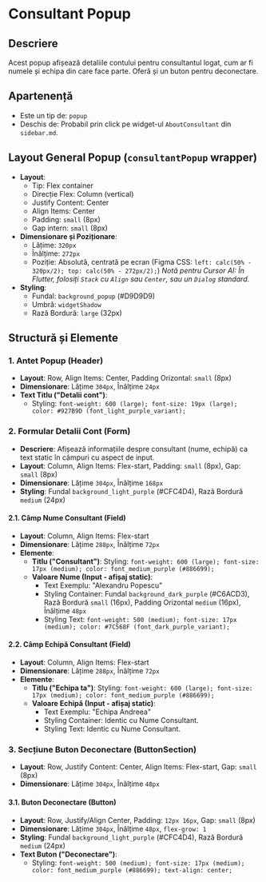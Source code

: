 # Consultant Popup

## Descriere
Acest popup afișează detaliile contului pentru consultantul logat, cum ar fi numele și echipa din care face parte. Oferă și un buton pentru deconectare.

## Apartenență
- Este un tip de: `popup`
- Deschis de: Probabil prin click pe widget-ul `AboutConsultant` din `sidebar.md`.

## Layout General Popup (`consultantPopup` wrapper)
- **Layout**:
    - Tip: Flex container
    - Direcție Flex: Column (vertical)
    - Justify Content: Center
    - Align Items: Center
    - Padding: `small` (8px)
    - Gap intern: `small` (8px)
- **Dimensionare și Poziționare**:
    - Lățime: `320px`
    - Înălțime: `272px`
    - Poziție: Absolută, centrată pe ecran (Figma CSS: `left: calc(50% - 320px/2); top: calc(50% - 272px/2);`)
      *Notă pentru Cursor AI: În Flutter, folosiți `Stack` cu `Align` sau `Center`, sau un `Dialog` standard.*
- **Styling**:
    - Fundal: `background_popup` (#D9D9D9)
    - Umbră: `widgetShadow`
    - Rază Bordură: `large` (32px)

## Structură și Elemente

### 1. Antet Popup (Header)
- **Layout**: Row, Align Items: Center, Padding Orizontal: `small` (8px)
- **Dimensionare**: Lățime `304px`, Înălțime `24px`
- **Text Titlu ("Detalii cont")**:
    - Styling: `font-weight: 600 (large); font-size: 19px (large); color: #927B9D (font_light_purple_variant);`

### 2. Formular Detalii Cont (Form)
- **Descriere**: Afișează informațiile despre consultant (nume, echipă) ca text static în câmpuri cu aspect de input.
- **Layout**: Column, Align Items: Flex-start, Padding: `small` (8px), Gap: `small` (8px)
- **Dimensionare**: Lățime `304px`, Înălțime `168px`
- **Styling**: Fundal `background_light_purple` (#CFC4D4), Rază Bordură `medium` (24px)

#### 2.1. Câmp Nume Consultant (Field)
- **Layout**: Column, Align Items: Flex-start
- **Dimensionare**: Lățime `288px`, Înălțime `72px`
- **Elemente**:
    - **Titlu ("Consultant")**: Styling: `font-weight: 600 (large); font-size: 17px (medium); color: font_medium_purple (#886699);`
    - **Valoare Nume (Input - afișaj static)**:
        - Text Exemplu: "Alexandru Popescu"
        - Styling Container: Fundal `background_dark_purple` (#C6ACD3), Rază Bordură `small` (16px), Padding Orizontal `medium` (16px), Înălțime `48px`
        - Styling Text: `font-weight: 500 (medium); font-size: 17px (medium); color: #7C568F (font_dark_purple_variant);`

#### 2.2. Câmp Echipă Consultant (Field)
- **Layout**: Column, Align Items: Flex-start
- **Dimensionare**: Lățime `288px`, Înălțime `72px`
- **Elemente**:
    - **Titlu ("Echipa ta")**: Styling: `font-weight: 600 (large); font-size: 17px (medium); color: font_medium_purple (#886699);`
    - **Valoare Echipă (Input - afișaj static)**:
        - Text Exemplu: "Echipa Andreea"
        - Styling Container: Identic cu Nume Consultant.
        - Styling Text: Identic cu Nume Consultant.

### 3. Secțiune Buton Deconectare (ButtonSection)
- **Layout**: Row, Justify Content: Center, Align Items: Flex-start, Gap: `small` (8px)
- **Dimensionare**: Lățime `304px`, Înălțime `48px`

#### 3.1. Buton Deconectare (Button)
- **Layout**: Row, Justify/Align Center, Padding: `12px 16px`, Gap: `small` (8px)
- **Dimensionare**: Lățime `304px`, Înălțime `48px`, `flex-grow: 1`
- **Styling**: Fundal `background_light_purple` (#CFC4D4), Rază Bordură `medium` (24px)
- **Text Buton ("Deconectare")**:
    - Styling: `font-weight: 500 (medium); font-size: 17px (medium); color: font_medium_purple (#886699); text-align: center;`